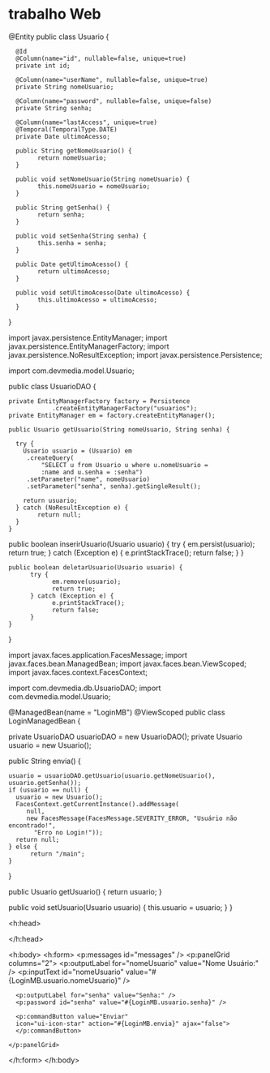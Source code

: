 # trabalho Web
@Entity
public class Usuario {
       
      @Id
      @Column(name="id", nullable=false, unique=true)
      private int id;
       
      @Column(name="userName", nullable=false, unique=true)
      private String nomeUsuario;
       
      @Column(name="password", nullable=false, unique=false)
      private String senha;
  
      @Column(name="lastAccess", unique=true)
      @Temporal(TemporalType.DATE)
      private Date ultimoAcesso;
       
      public String getNomeUsuario() {
            return nomeUsuario;
      }
       
      public void setNomeUsuario(String nomeUsuario) {
            this.nomeUsuario = nomeUsuario;
      }
       
      public String getSenha() {
            return senha;
      }
       
      public void setSenha(String senha) {
            this.senha = senha;
      }
       
      public Date getUltimoAcesso() {
            return ultimoAcesso;
      }
       
      public void setUltimoAcesso(Date ultimoAcesso) {
            this.ultimoAcesso = ultimoAcesso;
      }
 }

  
import javax.persistence.EntityManager;
import javax.persistence.EntityManagerFactory;
import javax.persistence.NoResultException;
import javax.persistence.Persistence;
  
import com.devmedia.model.Usuario;
  
public class UsuarioDAO {
  
    private EntityManagerFactory factory = Persistence
                .createEntityManagerFactory("usuarios");
    private EntityManager em = factory.createEntityManager();
 
    public Usuario getUsuario(String nomeUsuario, String senha) {
 
      try {
        Usuario usuario = (Usuario) em
         .createQuery(
             "SELECT u from Usuario u where u.nomeUsuario = 
             :name and u.senha = :senha")
         .setParameter("name", nomeUsuario)
         .setParameter("senha", senha).getSingleResult();
 
        return usuario;
      } catch (NoResultException e) {
            return null;
      }
    }
 
  public boolean inserirUsuario(Usuario usuario) {
          try {
                em.persist(usuario);
                return true;
          } catch (Exception e) {
                e.printStackTrace();
                return false;
          }
    }
     
    public boolean deletarUsuario(Usuario usuario) {
          try {
                em.remove(usuario);
                return true;
          } catch (Exception e) {
                e.printStackTrace();
                return false;
          }
    }
  
}

  
import javax.faces.application.FacesMessage;
import javax.faces.bean.ManagedBean;
import javax.faces.bean.ViewScoped;
import javax.faces.context.FacesContext;
  
import com.devmedia.db.UsuarioDAO;
import com.devmedia.model.Usuario;
  
@ManagedBean(name = "LoginMB")
@ViewScoped
public class LoginManagedBean {
  
  private UsuarioDAO usuarioDAO = new UsuarioDAO();
  private Usuario usuario = new Usuario();
   
  public String envia() {
         
    usuario = usuarioDAO.getUsuario(usuario.getNomeUsuario(), usuario.getSenha());
    if (usuario == null) {
      usuario = new Usuario();
      FacesContext.getCurrentInstance().addMessage(
         null,
         new FacesMessage(FacesMessage.SEVERITY_ERROR, "Usuário não encontrado!",
           "Erro no Login!"));
      return null;
    } else {
          return "/main";
    }
         
         
  }
 
  public Usuario getUsuario() {
    return usuario;
  }
 
  public void setUsuario(Usuario usuario) {
    this.usuario = usuario;
  }
}

<html xmlns="http://www.w3.org/1999/xhtml"
  xmlns:h="http://java.sun.com/jsf/html"
  xmlns:f="http://java.sun.com/jsf/core"
  xmlns:p="http://primefaces.org/ui">
  
<h:head>
  
</h:head>
  
<h:body>
  <h:form>
    <p:messages id="messages" />
    <p:panelGrid columns="2">
      <p:outputLabel for="nomeUsuario" value="Nome 
      Usuário:" />
      <p:inputText id="nomeUsuario"
      value="#{LoginMB.usuario.nomeUsuario}" />
       
      <p:outputLabel for="senha" value="Senha:" />
      <p:password id="senha" value="#{LoginMB.usuario.senha}" />
       
      <p:commandButton value="Enviar"
      icon="ui-icon-star" action="#{LoginMB.envia}" ajax="false">
      </p:commandButton>
 
    </p:panelGrid>
  </h:form>
</h:body>
</html>
